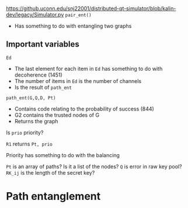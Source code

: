 https://github.uconn.edu/snj22001/distributed-qt-simulator/blob/kalin-dev/legacy/Simulator.py
`pair_ent()`
- Has something to do with entangling two graphs

## Important variables
`Ed`
- The last element for each item in `Ed` has something to do with decoherence (1451)
- The number of items in `Ed` is the number of channels
- Is the result of `path_ent`

`path_ent(G,Q,D, Pt)`
- Contains code relating to the probability of success (844)
- G2 contains the trusted nodes of G
- Returns the graph 

Is `prio` priority?

`R1` returns `Pt, prio`

Priority has something to do with the balancing

`Pt` is an array of paths? Is it a list of the nodes?
`Q` is error in raw key pool?
`RK_ij` is the length of the secret key?

# Path entanglement